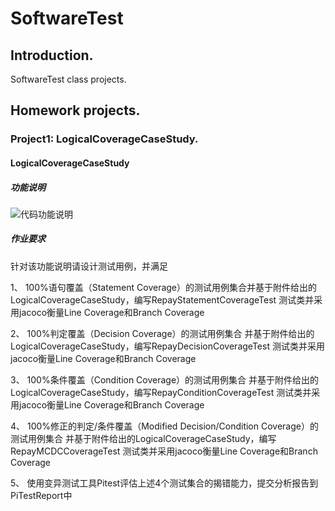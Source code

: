 # SoftwareTest
     
## Introduction.    
SoftwareTest class projects. 
 
## Homework projects.
### Project1: LogicalCoverageCaseStudy.       
#### LogicalCoverageCaseStudy
##### 功能说明
![代码功能说明](https://images.gitee.com/uploads/images/2021/0928/083245_989fa19b_8499634.png "CoverageCaseStudy.PNG")

##### 作业要求
针对该功能说明请设计测试用例，并满足

1、 100%语句覆盖（Statement Coverage）的测试用例集合并基于附件给出的LogicalCoverageCaseStudy，编写RepayStatementCoverageTest 测试类并采用jacoco衡量Line Coverage和Branch Coverage

2、 100%判定覆盖（Decision Coverage）的测试用例集合 并基于附件给出的LogicalCoverageCaseStudy，编写RepayDecisionCoverageTest 测试类并采用jacoco衡量Line Coverage和Branch Coverage

3、 100%条件覆盖（Condition Coverage）的测试用例集合 并基于附件给出的LogicalCoverageCaseStudy，编写RepayConditionCoverageTest 测试类并采用jacoco衡量Line Coverage和Branch Coverage

4、 100%修正的判定/条件覆盖（Modified Decision/Condition  Coverage）的测试用例集合 并基于附件给出的LogicalCoverageCaseStudy，编写RepayMCDCCoverageTest 测试类并采用jacoco衡量Line Coverage和Branch Coverage

5、  使用变异测试工具Pitest评估上述4个测试集合的揭错能力，提交分析报告到PiTestReport中

